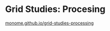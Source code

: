 # Grid Studies: Procesing

[monome.github.io/grid-studies-processing](http://monome.github.io/grid-studies-processing)


